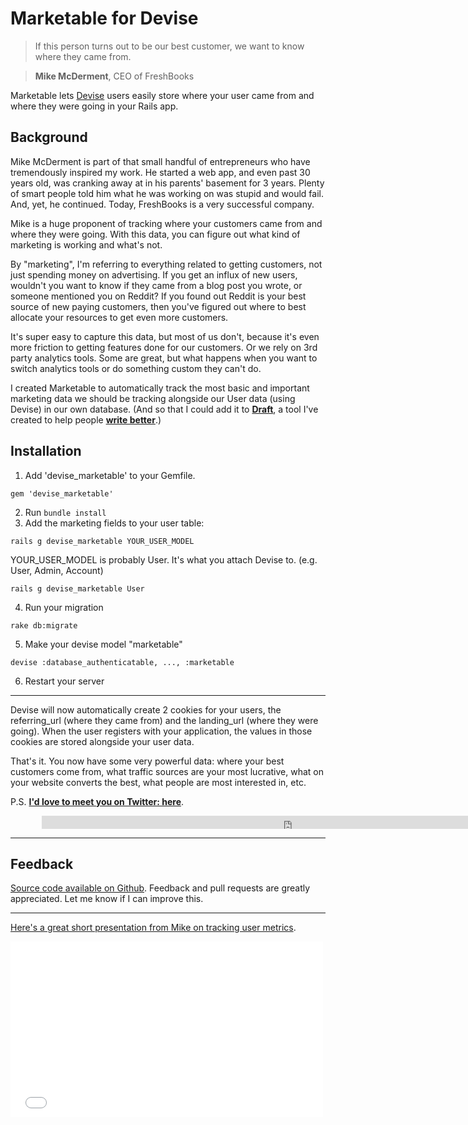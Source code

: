 Marketable for Devise
===================

> If this person turns out to be our best customer, we want to know where they came from. 

> **Mike McDerment**, CEO of FreshBooks 

Marketable lets [Devise](https://github.com/plataformatec/devise) users easily store where your user came from and where they were going in your Rails app.


## Background

Mike McDerment is part of that small handful of entrepreneurs who have tremendously inspired my work. He started a web app, and even past 30 years old, was cranking away at in his parents' basement for 3 years. Plenty of smart people told him what he was working on was stupid and would fail. And, yet, he continued. Today, FreshBooks is a very successful company. 

Mike is a huge proponent of tracking where your customers came from and where they were going. With this data, you can figure out what kind of marketing is working and what's not. 

By "marketing", I'm referring to everything related to getting customers, not just spending money on advertising. If you get an influx of new users, wouldn't you want to know if they came from a blog post you wrote, or someone mentioned you on Reddit? If you found out Reddit is your best source of new paying customers, then you've figured out where to best allocate your resources to get even more customers. 

It's super easy to capture this data, but most of us don't, because it's even more friction to getting features done for our customers. Or we rely on 3rd party analytics tools. Some are great, but what happens when you want to switch analytics tools or do something custom they can't do.

I created Marketable to automatically track the most basic and important marketing data we should be tracking alongside our User data (using Devise) in our own database. (And so that I could add it to [**Draft**](http://draftin.com), a tool I've created to help people [**write better**](http://draftin.com).)

 
## Installation


1) Add 'devise_marketable' to your Gemfile. 

```
gem 'devise_marketable'
```

2) Run `bundle install`
3) Add the marketing fields to your user table: 

```
rails g devise_marketable YOUR_USER_MODEL
```

YOUR_USER_MODEL is probably User. It's what you attach Devise to. (e.g. User, Admin, Account)

```
rails g devise_marketable User
```

4) Run your migration

```
rake db:migrate
```

5) Make your devise model "marketable"

```
devise :database_authenticatable, ..., :marketable
```

6) Restart your server

------------

Devise will now automatically create 2 cookies for your users, the referring_url (where they came from) and the landing_url (where they were going). When the user registers with your application, the values in those cookies are stored alongside your user data. 

That's it. You now have some very powerful data: where your best customers come from, what traffic sources are your most lucrative, what on your website converts the best, what people are most interested in, etc. 

P.S. [**I'd love to meet you on Twitter: here**](http://twitter.com/natekontny). 

<iframe src="https://draftin.com/share_buttons/new.html?url=http%3A%2F%2Fninjasandrobots.com%2Fmarketable_for_devise&title=Marketable%20for%20Devise" scrolling="no" frameborder="0" style="border:none; overflow:hidden;width:800px; height:21px; padding-left:50px" allowtransparency="true" ></iframe>


---------------

Feedback
--------
[Source code available on Github](https://github.com/n8/devise_marketable). Feedback and pull requests are greatly appreciated.  Let me know if I can improve this.

---------------

[Here's a great short presentation from Mike on tracking user metrics](http://vimeo.com/10733370).

<iframe src="//player.vimeo.com/video/10733370" width="500" height="281" frameborder="0" webkitallowfullscreen mozallowfullscreen allowfullscreen></iframe>

